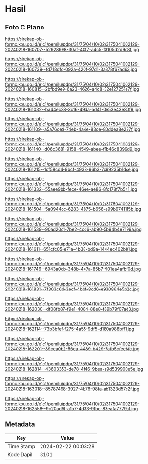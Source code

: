 # Hasil

## Foto C Plano

https://sirekap-obj-formc.kpu.go.id/e1c1/pemilu/pdpr/31/75/04/10/02/3175041002129-20240218-160707--52928998-30af-40f7-a4c5-f8105d2d9c8f.jpg

https://sirekap-obj-formc.kpu.go.id/e1c1/pemilu/pdpr/31/75/04/10/02/3175041002129-20240218-160739--fd718dfd-092a-420f-97d1-3a378f67ad63.jpg

https://sirekap-obj-formc.kpu.go.id/e1c1/pemilu/pdpr/31/75/04/10/02/3175041002129-20240218-160815--2bfbd9e9-6a23-4626-a4c8-32e127251e7f.jpg

https://sirekap-obj-formc.kpu.go.id/e1c1/pemilu/pdpr/31/75/04/10/02/3175041002129-20240218-161032--ba44ec38-3c16-49da-ad41-0e53e43e80f9.jpg

https://sirekap-obj-formc.kpu.go.id/e1c1/pemilu/pdpr/31/75/04/10/02/3175041002129-20240218-161109--a5a76ce9-74eb-4a4e-83ce-80ddea8e237f.jpg

https://sirekap-obj-formc.kpu.go.id/e1c1/pemilu/pdpr/31/75/04/10/02/3175041002129-20240218-161140--d06c3681-9158-4549-abee-f1b46c8399d9.jpg

https://sirekap-obj-formc.kpu.go.id/e1c1/pemilu/pdpr/31/75/04/10/02/3175041002129-20240218-161215--1cf58cd4-9bcf-4938-96b3-7c99235b1dce.jpg

https://sirekap-obj-formc.kpu.go.id/e1c1/pemilu/pdpr/31/75/04/10/02/3175041002129-20240218-161332--55aee9bb-fece-46ee-ae86-8fc178f7b541.jpg

https://sirekap-obj-formc.kpu.go.id/e1c1/pemilu/pdpr/31/75/04/10/02/3175041002129-20240218-161504--5a0944cc-6283-4875-b656-e99b9741115b.jpg

https://sirekap-obj-formc.kpu.go.id/e1c1/pemilu/pdpr/31/75/04/10/02/3175041002129-20240218-161539--90ad20c1-7be2-4cd6-ab90-5b94b4e7199a.jpg

https://sirekap-obj-formc.kpu.go.id/e1c1/pemilu/pdpr/31/75/04/10/02/3175041002129-20240218-161611--651cfc05-e71a-4b38-bd9a-1444ec402b81.jpg

https://sirekap-obj-formc.kpu.go.id/e1c1/pemilu/pdpr/31/75/04/10/02/3175041002129-20240218-161746--6943a0db-348b-447a-85b7-901ea4afbf0d.jpg

https://sirekap-obj-formc.kpu.go.id/e1c1/pemilu/pdpr/31/75/04/10/02/3175041002129-20240218-161831--7f303c6d-3ecf-4bbf-8cd6-e930864e5b2c.jpg

https://sirekap-obj-formc.kpu.go.id/e1c1/pemilu/pdpr/31/75/04/10/02/3175041002129-20240218-162030--df08fb87-f9e1-4084-88e8-f89b79f07ad3.jpg

https://sirekap-obj-formc.kpu.go.id/e1c1/pemilu/pdpr/31/75/04/10/02/3175041002129-20240218-162114--73b3bfef-f275-4a55-9df5-d180a988bff1.jpg

https://sirekap-obj-formc.kpu.go.id/e1c1/pemilu/pdpr/31/75/04/10/02/3175041002129-20240218-162201--39cea0b2-56ea-4489-b429-7afb5cfee8fc.jpg

https://sirekap-obj-formc.kpu.go.id/e1c1/pemilu/pdpr/31/75/04/10/02/3175041002129-20240218-162814--43603353-de78-4f46-9bea-a9d539900e5e.jpg

https://sirekap-obj-formc.kpu.go.id/e1c1/pemilu/pdpr/31/75/04/10/02/3175041002129-20240218-163018--85787498-3927-4b76-98fa-ab1323d57c2f.jpg

https://sirekap-obj-formc.kpu.go.id/e1c1/pemilu/pdpr/31/75/04/10/02/3175041002129-20240218-162558--9c20ad9f-a1b7-4d33-9fbc-83eafa7779af.jpg


## Metadata

| Key        | Value               |
| ---------- | ------------------- |
| Time Stamp | 2024-02-22 00:03:28 |
| Kode Dapil | 3101                |



